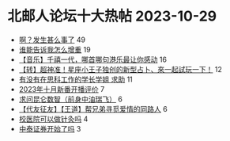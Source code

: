 # 北邮人论坛十大热帖 2023-10-29

- [啊？发生甚么事了](https://bbs.byr.cn/article/Picture/3352810) 49
- [谁能告诉我怎么增重](https://bbs.byr.cn/article/Talking/6404206) 19
- [【音乐】千禧一代，哪首哪句港乐最让你感动](https://bbs.byr.cn/article/Music/343792) 16
- [【转】超神准！星座小王子独创的新型占卜、來一起試玩一下！](https://bbs.byr.cn/article/Constellations/326533) 12
- [有没有在思科工作的学长学姐 求助](https://bbs.byr.cn/article/WorkLife/1206060) 11
- [2023年十月新番开播评价](https://bbs.byr.cn/article/Comic/633126) 7
- [求问昆仑数智（前身中油瑞飞）](https://bbs.byr.cn/article/Job/2198171) 6
- [【代友征友】【王道】帮兄弟寻觅爱情的同路人](https://bbs.byr.cn/article/Friends/2046983) 6
- [校医院可以做针灸吗](https://bbs.byr.cn/article/Health/230913) 4
- [中泰证券开始了吗](https://bbs.byr.cn/article/Shandong/424900) 3


